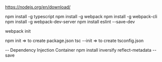 https://nodejs.org/en/download/

npm install -g typescript
npm install -g webpack
npm install -g webpack-cli
npm install -g webpack-dev-server
npm install eslint --save-dev 

webpack init

npm init => to create package.json
tsc --init => to create tsconfig.json

-- Dependency Injection Container
npm install inversify reflect-metadata --save